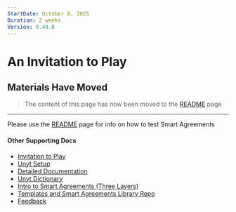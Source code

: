 ```yaml
---
StartDate: October 8, 2025
Duration: 2 weeks
Version: 0.40.0
---
```


# An Invitation to Play

## Materials Have Moved

> The content of this page has now been moved to the [README](/README.md) page

---

Please use the [README](/README.md) page for info on how to test Smart Agreements

#### Other Supporting Docs

- [Invitation to Play](./1_0_invite.md)
- [Unyt Setup](../README.md)
- [Detailed Documentation](./5_0_phase_5_testing_details.md)
- [Unyt Dictionary](./4_2_unyt-dictionary.md)
- [Intro to Smart Agreements (Three Layers)](./4_1_intro_to_smart_agreements.md)
- [Templates and Smart Agreements Library Repo](https://github.com/unytco/smart_agreement_library)
- [Feedback](https://github.com/orgs/unytco/projects/5/views/1)


